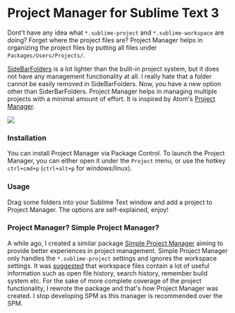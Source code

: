 Project Manager for Sublime Text 3
===

Dont't have any idea what `*.sublime-project` and `*.sublime-workspace` are doing? Forget where the project files are? Project Manager helps in organizing the project files by putting all files under `Packages/Users/Projects/`.

[SideBarFolders](https://github.com/SublimeText/SideBarFolders) is a lot lighter than the bulit-in project system, but it does not have any management functionality at all. I really hate that a folder cannot be easily removed in SideBarFolders. Now, you have a new option other than SiderBarFolders. Project Manager helps in managing multiple projects with a minimal amount of effort. It is inspired by Atom's [Project Manager](https://atom.io/packages/project-manager).

![](https://raw.githubusercontent.com/randy3k/Project-Manager/master/pm.png)

### Installation

You can install Project Manager via Package Control. To launch the Project Manager, you can either open it under the `Project` menu, or use the hotkey `ctrl+cmd+p` (`ctrl+alt+p` for windows/linux).

### Usage
Drag some folders into your Sublime Text window and add a project to Project Manager. The options are self-explained, enjoy!

### Project Manager? Simple Project Manager?

A while ago, I created a similar package [Simple Project Manager](https://github.com/randy3k/Simple-Project-Manager) aiming to provide better experiences in project management. Simple Project Manager only handles the `*.sublime-project` settings and ignores the workspace settings. It was [suggested](http://www.sublimetext.com/forum/viewtopic.php?f=5&t=16683) that workspace files contain a lot of useful information such as open file history, search history, remember build system etc. For the sake of more complete coverage of the project functionality, I rewrote the package and that's how Project Manager was created. I stop developing SPM as this manager is recommended over the SPM.
